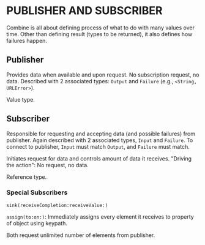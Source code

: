 # PUBLISHER AND SUBSCRIBER

Combine is all about defining process of what to do with many values over time. Other than defining result (types to be returned), it also defines how failures happen.

## Publisher

Provides data when available and upon request. No subscription request, no data. Described with 2 associated types: `Output` and `Failure` (e.g., `<String, URLError>`).

Value type.

## Subscriber

Responsible for requesting and accepting data (and possible failures) from publisher. Again described with 2 associated types, `Input` and `Failure`. To connect to publisher, `Input` must match `Output`, and `Failure` must match.

Initiates request for data and controls amount of data it receives. "Driving the action": No request, no data.

Reference type.

### Special Subscribers

`sink(receiveCompletion:receiveValue:)`

`assign(to:on:)`: Immediately assigns every element it receives to property of object using keypath.

Both request unlimited number of elements from publisher.
